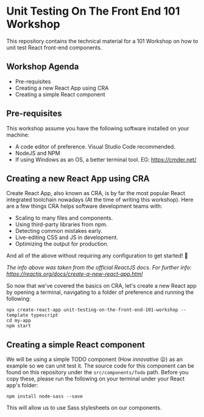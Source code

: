 # Unit Testing On The Front End 101 Workshop
This repository contains the technical material for a 101 Workshop on how to unit test React front-end components.

## Workshop Agenda

* Pre-requisites
* Creating a new React App using CRA
* Creating a simple React component

## Pre-requisites

This workshop assume you have the following software installed on your machine:

* A code editor of preference. Visual Studio Code recommended.
* NodeJS and NPM
* If using Windows as an OS, a better terminal tool. EG: https://cmder.net/

## Creating a new React App using CRA

Create React App, also known as CRA, is by far the most popular React integrated toolchain nowadays (At the time of writing this workshop). Here are a few things CRA helps software development teams with:

* Scaling to many files and components.
* Using third-party libraries from npm.
* Detecting common mistakes early.
* Live-editing CSS and JS in development.
* Optimizing the output for production.

And all of the above without requiring any configuration to get started! 🚀

_The info above was taken from the official ReactJS docs. For further info: https://reactjs.org/docs/create-a-new-react-app.html_

So now that we've covered the basics on CRA, let's create a new React app by opening a terminal, navigating to a folder of preference and running the following:

```
npx create-react-app unit-testing-on-the-front-end-101-workshop --template typescript
cd my-app
npm start
```

## Creating a simple React component

We will be using a simple TODO component (How _innovative_ 😛) as an example so we can unit test it. The source code for this component can be found on this repository under the `src/components/Todo` path. Before you copy these, please run the following on your terminal under your React app's folder:

```
npm install node-sass --save
```

This will allow us to use Sass stylesheets on our components.
